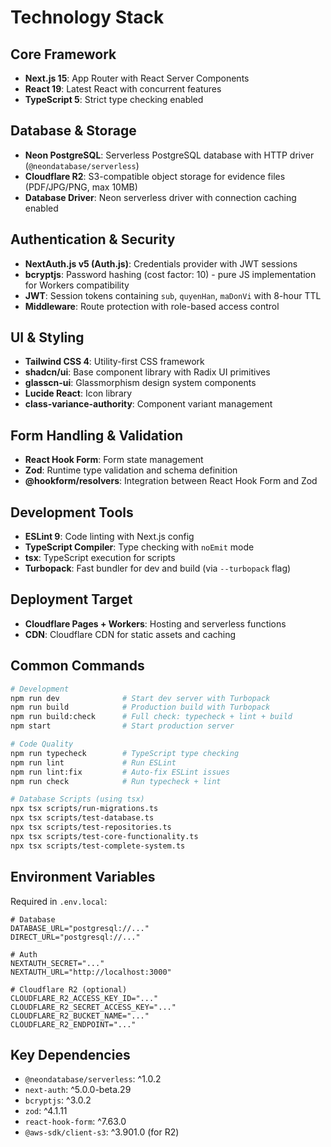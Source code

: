 # Technology Stack

## Core Framework

- **Next.js 15**: App Router with React Server Components
- **React 19**: Latest React with concurrent features
- **TypeScript 5**: Strict type checking enabled

## Database & Storage

- **Neon PostgreSQL**: Serverless PostgreSQL database with HTTP driver (`@neondatabase/serverless`)
- **Cloudflare R2**: S3-compatible object storage for evidence files (PDF/JPG/PNG, max 10MB)
- **Database Driver**: Neon serverless driver with connection caching enabled

## Authentication & Security

- **NextAuth.js v5 (Auth.js)**: Credentials provider with JWT sessions
- **bcryptjs**: Password hashing (cost factor: 10) - pure JS implementation for Workers compatibility
- **JWT**: Session tokens containing `sub`, `quyenHan`, `maDonVi` with 8-hour TTL
- **Middleware**: Route protection with role-based access control

## UI & Styling

- **Tailwind CSS 4**: Utility-first CSS framework
- **shadcn/ui**: Base component library with Radix UI primitives
- **glasscn-ui**: Glassmorphism design system components
- **Lucide React**: Icon library
- **class-variance-authority**: Component variant management

## Form Handling & Validation

- **React Hook Form**: Form state management
- **Zod**: Runtime type validation and schema definition
- **@hookform/resolvers**: Integration between React Hook Form and Zod

## Development Tools

- **ESLint 9**: Code linting with Next.js config
- **TypeScript Compiler**: Type checking with `noEmit` mode
- **tsx**: TypeScript execution for scripts
- **Turbopack**: Fast bundler for dev and build (via `--turbopack` flag)

## Deployment Target

- **Cloudflare Pages + Workers**: Hosting and serverless functions
- **CDN**: Cloudflare CDN for static assets and caching

## Common Commands

```bash
# Development
npm run dev              # Start dev server with Turbopack
npm run build            # Production build with Turbopack
npm run build:check      # Full check: typecheck + lint + build
npm start                # Start production server

# Code Quality
npm run typecheck        # TypeScript type checking
npm run lint             # Run ESLint
npm run lint:fix         # Auto-fix ESLint issues
npm run check            # Run typecheck + lint

# Database Scripts (using tsx)
npx tsx scripts/run-migrations.ts
npx tsx scripts/test-database.ts
npx tsx scripts/test-repositories.ts
npx tsx scripts/test-core-functionality.ts
npx tsx scripts/test-complete-system.ts
```

## Environment Variables

Required in `.env.local`:

```env
# Database
DATABASE_URL="postgresql://..."
DIRECT_URL="postgresql://..."

# Auth
NEXTAUTH_SECRET="..."
NEXTAUTH_URL="http://localhost:3000"

# Cloudflare R2 (optional)
CLOUDFLARE_R2_ACCESS_KEY_ID="..."
CLOUDFLARE_R2_SECRET_ACCESS_KEY="..."
CLOUDFLARE_R2_BUCKET_NAME="..."
CLOUDFLARE_R2_ENDPOINT="..."
```

## Key Dependencies

- `@neondatabase/serverless`: ^1.0.2
- `next-auth`: ^5.0.0-beta.29
- `bcryptjs`: ^3.0.2
- `zod`: ^4.1.11
- `react-hook-form`: ^7.63.0
- `@aws-sdk/client-s3`: ^3.901.0 (for R2)
